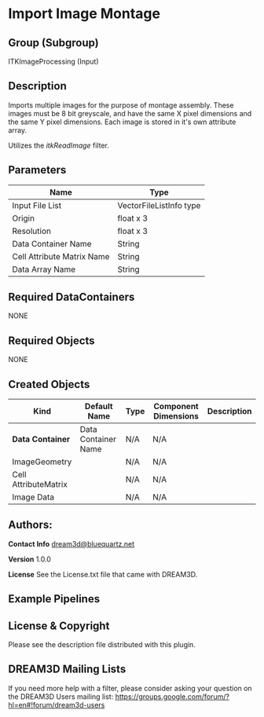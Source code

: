 # Import Image Montage


## Group (Subgroup) ##

ITKImageProcessing (Input)


## Description ##

Imports multiple images for the purpose of montage assembly. These images must be 8 bit greyscale, and have the same X pixel dimensions and the same Y pixel dimensions. Each image is stored in it's own attribute array.

Utilizes the *itkReadImage* filter.

## Parameters ##

| Name             |  Type  |
|------------------|--------|
| Input File List | VectorFileListInfo type |
| Origin | float x 3 |
| Resolution | float x 3 |
| Data Container Name | String |
| Cell Attribute Matrix Name | String |
| Data Array Name | String |

## Required DataContainers ##

NONE

## Required Objects ##

NONE

## Created Objects ##

| Kind | Default Name | Type | Component Dimensions | Description |
|------|--------------|------|----------------------|-------------|
| **Data Container** | Data Container Name | N/A | N/A |  |
| ImageGeometry |  | N/A | N/A |  |
| Cell AttributeMatrix |  | N/A | N/A |  |
| Image Data |  | N/A | N/A |  |


## Authors: ##

**Contact Info** dream3d@bluequartz.net

**Version** 1.0.0

**License**  See the License.txt file that came with DREAM3D.

## Example Pipelines ##



## License & Copyright ##

Please see the description file distributed with this plugin.

## DREAM3D Mailing Lists ##

If you need more help with a filter, please consider asking your question on the DREAM3D Users mailing list:
https://groups.google.com/forum/?hl=en#!forum/dream3d-users


